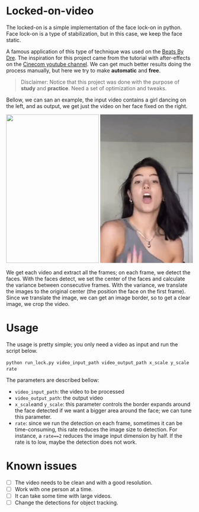 # Locked-on-video

The locked-on is a simple implementation of the face lock-on in python. Face lock-on is a type of stabilization, but in this case, we keep the face static. 

A famous application of this type of technique was used on the [Beats By Dre](https://www.youtube.com/watch?v=Dd1VIeTMGQs). The inspiration for this project came from the tutorial with after-effects on the [Cinecom youtube channel](https://www.youtube.com/watch?v=Z2dTgRbN-3E).  We can get much better results doing the process manually, but here we try to make **automatic** and **free**. 


>Disclaimer: Notice that this project was done with the purpose of **study** and **practice**. Need a set of optimization and tweaks. 

Bellow, we can san an example, the input video contains a girl dancing on the left, and as output, we get just the video on her face fixed on the right.

[<img src="original.gif" width="250" height="400" />](croped.gif)
[<img src="croped.gif" width="250" height="400" />](croped.gif)

We get each video and extract all the frames; on each frame, we detect the faces. With the faces detect, we set the center of the faces and calculate the variance between consecutive frames.  With the variance, we translate the images to the original center (the position the face on the first frame). Since we translate the image, we can get an image border, so to get a clear image, we crop the video.

# Usage

The usage is pretty simple; you only need a video as input and run the script below.

`python run_lock.py video_input_path video_output_path x_scale y_scale rate`

The parameters are described bellow:

 - `video_input_path`: the video to be processed
 - `video_output_path`: the output video
 - `x_scale`and `y_scale`: this parameter controls the border expands around the face detected if we want a bigger area around the face; we can tune this parameter.
 - `rate`: since we run the detection on each frame, sometimes it can be time-consuming, this rate reduces the image size to detection. For instance, a `rate==2` reduces the image input dimension by half. If the rate is to low, maybe the detection does not work.
 
# Known issues

 - [ ] The video needs to be clean and with a good resolution. 
 - [ ] Work with one person at a time.
 - [ ] It can take some time with large videos.
 - [ ] Change the detections for object tracking.
